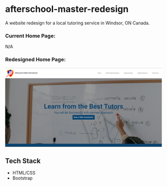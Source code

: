 # afterschool-master-redesign
A website redesign for a local tutoring service in Windsor, ON Canada. 
### Current Home Page:
N/A
### Redesigned Home Page:
![Screenshot](redesigned-home-page.png)  
## Tech Stack
 - HTML/CSS
 - Bootstrap
